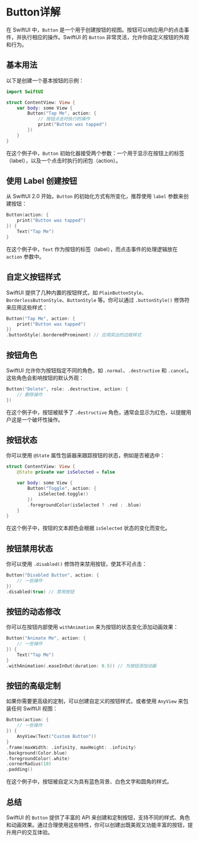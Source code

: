 # Button详解

在 SwiftUI 中，`Button` 是一个用于创建按钮的视图。按钮可以响应用户的点击事件，并执行相应的操作。SwiftUI 的 `Button` 非常灵活，允许你自定义按钮的外观和行为。

## 基本用法

以下是创建一个基本按钮的示例：

```swift
import SwiftUI

struct ContentView: View {
    var body: some View {
        Button("Tap Me", action: {
            // 按钮点击时执行的操作
            print("Button was tapped")
        })
    }
}
```

在这个例子中，`Button` 初始化器接受两个参数：一个用于显示在按钮上的标签（label），以及一个点击时执行的闭包（action）。

## 使用 Label 创建按钮

从 SwiftUI 2.0 开始，`Button` 的初始化方式有所变化，推荐使用 `label` 参数来创建按钮：

```swift
Button(action: {
    print("Button was tapped")
}) {
    Text("Tap Me")
}
```

在这个例子中，`Text` 作为按钮的标签（label），而点击事件的处理逻辑放在 `action` 参数中。

## 自定义按钮样式

SwiftUI 提供了几种内置的按钮样式，如 `PlainButtonStyle`、`BorderlessButtonStyle`、`ButtonStyle` 等。你可以通过 `.buttonStyle()` 修饰符来应用这些样式：

```swift
Button("Tap Me", action: {
    print("Button was tapped")
})
.buttonStyle(.borderedProminent) // 应用突出的边框样式
```

## 按钮角色

SwiftUI 允许你为按钮指定不同的角色，如 `.normal`、`.destructive` 和 `.cancel`。这些角色会影响按钮的默认外观：

```swift
Button("Delete", role: .destructive, action: {
    // 删除操作
})
```

在这个例子中，按钮被赋予了 `.destructive` 角色，通常会显示为红色，以提醒用户这是一个破坏性操作。

## 按钮状态

你可以使用 `@State` 属性包装器来跟踪按钮的状态，例如是否被选中：

```swift
struct ContentView: View {
    @State private var isSelected = false

    var body: some View {
        Button("Toggle", action: {
            isSelected.toggle()
        })
        .foregroundColor(isSelected ? .red : .blue)
    }
}
```

在这个例子中，按钮的文本颜色会根据 `isSelected` 状态的变化而变化。

## 按钮禁用状态

你可以使用 `.disabled()` 修饰符来禁用按钮，使其不可点击：

```swift
Button("Disabled Button", action: {
    // 一些操作
})
.disabled(true) // 禁用按钮
```

## 按钮的动态修改

你可以在按钮内部使用 `withAnimation` 来为按钮的状态变化添加动画效果：

```swift
Button("Animate Me", action: {
    // 一些操作
}) {
    Text("Tap Me")
}
.withAnimation(.easeInOut(duration: 0.5)) // 为按钮添加动画
```

## 按钮的高级定制

如果你需要更高级的定制，可以创建自定义的按钮样式，或者使用 `AnyView` 来包装任何 SwiftUI 视图：

```swift
Button(action: {
    // 一些操作
}) {
    AnyView(Text("Custom Button"))
}
.frame(maxWidth: .infinity, maxHeight: .infinity)
.background(Color.blue)
.foregroundColor(.white)
.cornerRadius(10)
.padding()
```

在这个例子中，按钮被自定义为具有蓝色背景、白色文字和圆角的样式。

## 总结

SwiftUI 的 `Button` 提供了丰富的 API 来创建和定制按钮，支持不同的样式、角色和动画效果。通过合理使用这些特性，你可以创建出既美观又功能丰富的按钮，提升用户的交互体验。
